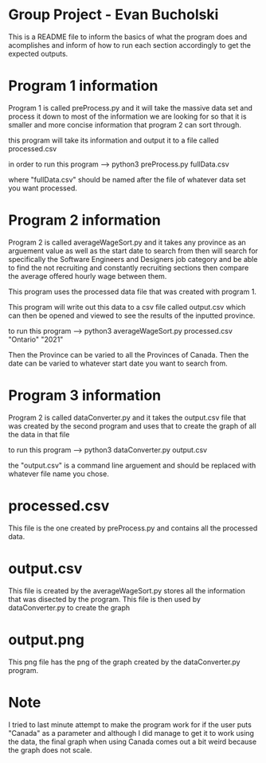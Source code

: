 # Group Project - Evan Bucholski 

This is a README file to inform the basics of what the program does and acomplishes and inform of how to run each section accordingly to get the expected outputs.


# Program 1 information


Program 1 is called preProcess.py and it will take the massive data set and process it down to most of the information we are looking for so that it is smaller and more concise information that program 2 can sort through. 

this program will take its information and output it to a file called processed.csv 

in order to run this program --> python3 preProcess.py fullData.csv

where "fullData.csv" should be named after the file of whatever data set you want processed.



# Program 2 information

Program 2 is called averageWageSort.py and it takes any province as an arguement value as well as the start date to search from then will search for specifically the Software Engineers and Designers job category and be able to find the not recruiting and constantly recruiting sections then compare the average offered hourly wage between them.

This program uses the processed data file that was created with program 1.

This program will write out this data to a csv file called output.csv which can then be opened and viewed to see the results of the inputted province.


to run this program --> python3 averageWageSort.py processed.csv "Ontario" "2021"

Then the Province can be varied to all the Provinces of Canada.
Then the date can be varied to whatever start date you want to search from.



# Program 3 information

Program 2 is called dataConverter.py and it takes the output.csv file that was created by the second program and uses that to create the graph of all the data in that file


to run this program --> python3 dataConverter.py output.csv

the "output.csv" is a command line arguement and should be replaced with whatever file name you chose.


# processed.csv

This file is the one created by preProcess.py and contains all the processed data.

# output.csv

This file is created by the averageWageSort.py stores all the information that was disected by the program. This file is then used by dataConverter.py to create the graph

# output.png

This png file has the png of the graph created by the dataConverter.py program.



# Note

I tried to last minute attempt to make the program work for if the user puts "Canada" as a parameter and although I did manage to get it to work using the data, the final graph when using Canada comes out a bit weird because the graph does not scale.


